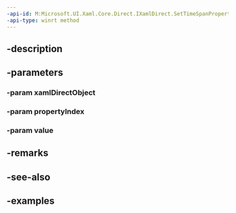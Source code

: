 ```yaml
---
-api-id: M:Microsoft.UI.Xaml.Core.Direct.IXamlDirect.SetTimeSpanProperty(System.Object,Microsoft.UI.Xaml.Core.Direct.XamlPropertyIndex,Windows.Foundation.TimeSpan)
-api-type: winrt method
---
```


## -description

## -parameters

### -param xamlDirectObject

### -param propertyIndex

### -param value

## -remarks

## -see-also

## -examples

